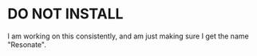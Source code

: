# DO NOT INSTALL

I am working on this consistently, and am just making sure I get the name "Resonate".